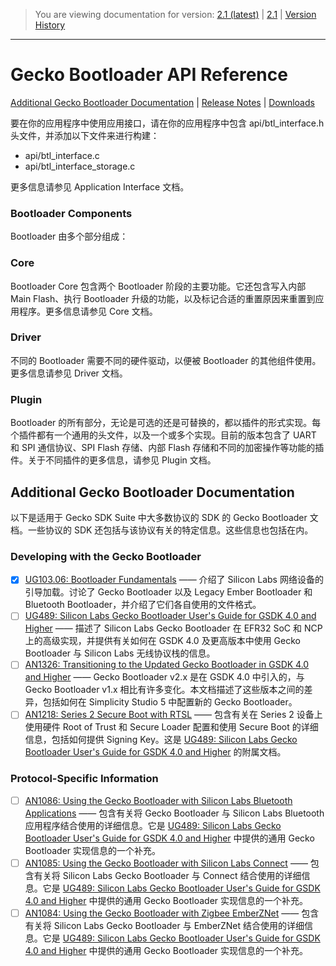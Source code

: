 > You are viewing documentation for version: [2.1 (latest)](https://docs.silabs.com/mcu-bootloader/2.1/) | [2.1](https://docs.silabs.com/mcu-bootloader/2.1) | [Version History](https://docs.silabs.com/mcu-bootloader/2.1/_version_history)
---

# Gecko Bootloader API Reference

[Additional Gecko Bootloader Documentation](https://docs.silabs.com/mcu-bootloader/2.1/#additional-gecko-bootloader-documentation) | [Release Notes](https://www.silabs.com/documents/public/release-notes/gecko-platform-release-notes-4.1.3.0.pdf) | [Downloads](https://www.silabs.com/products/development-tools/software/simplicity-studio)

要在你的应用程序中使用应用接口，请在你的应用程序中包含 api/btl_interface.h 头文件，并添加以下文件来进行构建：

* api/btl_interface.c
* api/btl_interface_storage.c

更多信息请参见 Application Interface 文档。

### Bootloader Components

Bootloader 由多个部分组成：

### Core

Bootloader Core 包含两个 Bootloader 阶段的主要功能。它还包含写入内部 Main Flash、执行 Bootloader 升级的功能，以及标记合适的重置原因来重置到应用程序。更多信息请参见 Core 文档。

### Driver

不同的 Bootloader 需要不同的硬件驱动，以便被 Bootloader 的其他组件使用。更多信息请参见 Driver 文档。

### Plugin

Bootloader 的所有部分，无论是可选的还是可替换的，都以插件的形式实现。每个插件都有一个通用的头文件，以及一个或多个实现。目前的版本包含了 UART 和 SPI 通信协议、SPI Flash 存储、内部 Flash 存储和不同的加密操作等功能的插件。关于不同插件的更多信息，请参见 Plugin 文档。

## Additional Gecko Bootloader Documentation

以下是适用于 Gecko SDK Suite 中大多数协议的 SDK 的 Gecko Bootloader 文档。一些协议的 SDK 还包括与该协议有关的特定信息。这些信息也包括在内。

### Developing with the Gecko Bootloader

* [x] [UG103.06: Bootloader Fundamentals](UG103.6/Bootloader%20Fundamentals.md) —— 介绍了 Silicon Labs 网络设备的引导加载。讨论了 Gecko Bootloader 以及 Legacy Ember Bootloader 和 Bluetooth Bootloader，并介绍了它们各自使用的文件格式。
* [ ] [UG489: Silicon Labs Gecko Bootloader User's Guide for GSDK 4.0 and Higher]() —— 描述了 Silicon Labs Gecko Bootloader 在 EFR32 SoC 和 NCP 上的高级实现，并提供有关如何在 GSDK 4.0 及更高版本中使用 Gecko Bootloader 与 Silicon Labs 无线协议栈的信息。
* [ ] [AN1326: Transitioning to the Updated Gecko Bootloader in GSDK 4.0 and Higher]() —— Gecko Bootloader v2.x 是在 GSDK 4.0 中引入的，与 Gecko Bootloader v1.x 相比有许多变化。本文档描述了这些版本之间的差异，包括如何在 Simplicity Studio 5 中配置新的 Gecko Bootloader。
* [ ] [AN1218: Series 2 Secure Boot with RTSL]() —— 包含有关在 Series 2 设备上使用硬件 Root of Trust 和 Secure Loader 配置和使用 Secure Boot 的详细信息，包括如何提供 Signing Key。这是 [UG489: Silicon Labs Gecko Bootloader User's Guide for GSDK 4.0 and Higher]() 的附属文档。

### Protocol-Specific Information

* [ ] [AN1086: Using the Gecko Bootloader with Silicon Labs Bluetooth Applications]() —— 包含有关将 Gecko Bootloader 与 Silicon Labs Bluetooth 应用程序结合使用的详细信息。它是 [UG489: Silicon Labs Gecko Bootloader User's Guide for GSDK 4.0 and Higher]() 中提供的通用 Gecko Bootloader 实现信息的一个补充。
* [ ] [AN1085: Using the Gecko Bootloader with Silicon Labs Connect]() —— 包含有关将 Silicon Labs Gecko Bootloader 与 Connect 结合使用的详细信息。它是 [UG489: Silicon Labs Gecko Bootloader User's Guide for GSDK 4.0 and Higher]() 中提供的通用 Gecko Bootloader 实现信息的一个补充。
* [ ] [AN1084: Using the Gecko Bootloader with Zigbee EmberZNet]() —— 包含有关将 Silicon Labs Gecko Bootloader 与 EmberZNet 结合使用的详细信息。它是 [UG489: Silicon Labs Gecko Bootloader User's Guide for GSDK 4.0 and Higher]() 中提供的通用 Gecko Bootloader 实现信息的一个补充。
